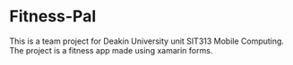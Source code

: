 # Fitness-Pal
This is a team project for Deakin University unit SIT313 Mobile Computing. The project is a fitness app made using xamarin forms.
